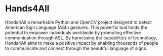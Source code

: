 # Hands4All
Hands4All a remarkable Python and OpenCV project designed to detect American Sign Language (ASL) gestures. This powerful tool holds the potential to empower individuals worldwide by promoting effective communication through ASL. By harnessing the capabilities of technology, Hands4All aims to make a positive impact by enabling thousands of people to communicate and connect through the beautiful language of signs.
